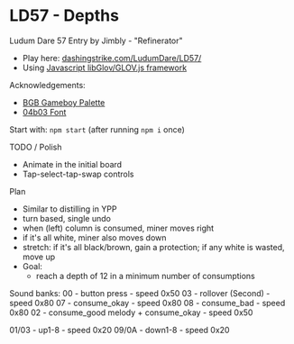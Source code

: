 LD57 - Depths
============================

Ludum Dare 57 Entry by Jimbly - "Refinerator"

* Play here: [dashingstrike.com/LudumDare/LD57/](http://www.dashingstrike.com/LudumDare/LD57/)
* Using [Javascript libGlov/GLOV.js framework](https://github.com/Jimbly/glovjs)

Acknowledgements:
* [BGB Gameboy Palette](https://lospec.com/palette-list/nintendo-gameboy-bgb)
* [04b03 Font](https://www.dafont.com/04b-03.font)

Start with: `npm start` (after running `npm i` once)

TODO / Polish
* Animate in the initial board
* Tap-select-tap-swap controls

Plan
* Similar to distilling in YPP
* turn based, single undo
* when (left) column is consumed, miner moves right
* if it's all white, miner also moves down
* stretch: if it's all black/brown, gain a protection; if any white is wasted, move up
* Goal:
  * reach a depth of 12 in a minimum number of consumptions

Sound banks:
00 - button press - speed 0x50
03 - rollover (Second) - speed 0x80
07 - consume_okay - speed 0x80
08 - consume_bad - speed 0x80
02 - consume_good melody + consume_okay - speed 0x50

01/03 - up1-8 - speed 0x20
09/0A - down1-8 - speed 0x20
